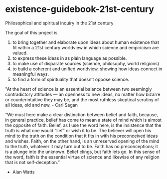 # existence-guidebook-21st-century
Philosophical and spiritual inquiry in the 21st century

The goal of this project is
1) to bring together and elaborate upon ideas about human existence that fit within a 21st century worldview in which science and empiricism are valued.
2) to express these ideas in as plain language as possible.
3)  to make use of disparate sources (science, philosophy, world religions)
4) to build a coherent and unified worldview, showing how ideas connect in meaningful ways.
5) to find a form of spirituality that doesn’t oppose science.

"At the heart of science is an essential balance between two seemingly contradictory attitudes — an openness to new ideas, no matter how bizarre or counterintuitive they may be, and the most ruthless skeptical scrutiny of all ideas, old and new. - Carl Sagan

“We must here make a clear distinction between belief and faith, because, in general practice, belief has come to mean a state of mind which is almost the opposite of faith. Belief, as I use the word here, is the insistence that the truth is what one would “lief” or wish it to be. The believer will open his mind to the truth on the condition that it fits in with his preconceived ideas and wishes. Faith, on the other hand, is an unreserved opening of the mind to the truth, whatever it may turn out to be. Faith has no preconceptions; it is a plunge into the unknown. Belief clings, but faith lets go. In this sense of the word, faith is the essential virtue of science and likewise of any religion that is not self-deception.”
- Alan Watts
